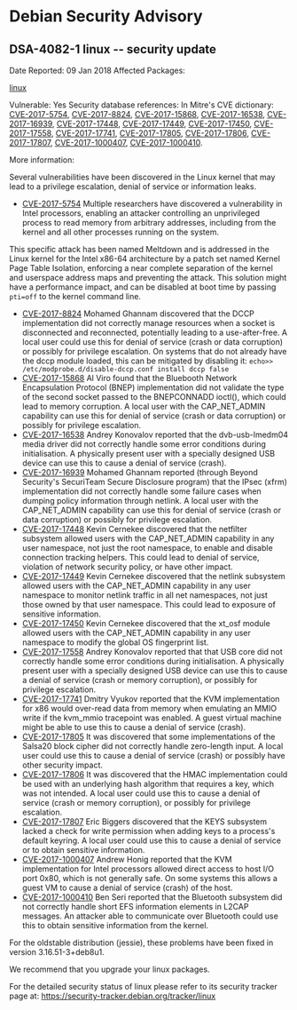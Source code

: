 
Debian Security Advisory
========================


DSA-4082-1 linux -- security update
-----------------------------------



Date Reported:
09 Jan 2018
Affected Packages:

[linux](https://packages.debian.org/src:linux)

Vulnerable:
Yes
Security database references:
In Mitre's CVE dictionary: [CVE-2017-5754](https://security-tracker.debian.org/tracker/CVE-2017-5754), [CVE-2017-8824](https://security-tracker.debian.org/tracker/CVE-2017-8824), [CVE-2017-15868](https://security-tracker.debian.org/tracker/CVE-2017-15868), [CVE-2017-16538](https://security-tracker.debian.org/tracker/CVE-2017-16538), [CVE-2017-16939](https://security-tracker.debian.org/tracker/CVE-2017-16939), [CVE-2017-17448](https://security-tracker.debian.org/tracker/CVE-2017-17448), [CVE-2017-17449](https://security-tracker.debian.org/tracker/CVE-2017-17449), [CVE-2017-17450](https://security-tracker.debian.org/tracker/CVE-2017-17450), [CVE-2017-17558](https://security-tracker.debian.org/tracker/CVE-2017-17558), [CVE-2017-17741](https://security-tracker.debian.org/tracker/CVE-2017-17741), [CVE-2017-17805](https://security-tracker.debian.org/tracker/CVE-2017-17805), [CVE-2017-17806](https://security-tracker.debian.org/tracker/CVE-2017-17806), [CVE-2017-17807](https://security-tracker.debian.org/tracker/CVE-2017-17807), [CVE-2017-1000407](https://security-tracker.debian.org/tracker/CVE-2017-1000407), [CVE-2017-1000410](https://security-tracker.debian.org/tracker/CVE-2017-1000410).  

More information:

Several vulnerabilities have been discovered in the Linux kernel that
may lead to a privilege escalation, denial of service or information
leaks.


* [CVE-2017-5754](https://security-tracker.debian.org/tracker/CVE-2017-5754)
Multiple researchers have discovered a vulnerability in Intel
 processors, enabling an attacker controlling an unprivileged
 process to read memory from arbitrary addresses, including from
 the kernel and all other processes running on the system.


This specific attack has been named Meltdown and is addressed in
 the Linux kernel for the Intel x86-64 architecture by a patch set
 named Kernel Page Table Isolation, enforcing a near complete
 separation of the kernel and userspace address maps and preventing
 the attack. This solution might have a performance impact, and can
 be disabled at boot time by passing `pti=off` to the kernel
 command line.
* [CVE-2017-8824](https://security-tracker.debian.org/tracker/CVE-2017-8824)
Mohamed Ghannam discovered that the DCCP implementation did not
 correctly manage resources when a socket is disconnected and
 reconnected, potentially leading to a use-after-free. A local
 user could use this for denial of service (crash or data
 corruption) or possibly for privilege escalation. On systems that
 do not already have the dccp module loaded, this can be mitigated
 by disabling it:
 `echo>> /etc/modprobe.d/disable-dccp.conf install dccp false`
* [CVE-2017-15868](https://security-tracker.debian.org/tracker/CVE-2017-15868)
Al Viro found that the Bluebooth Network Encapsulation Protocol
 (BNEP) implementation did not validate the type of the second
 socket passed to the BNEPCONNADD ioctl(), which could lead to
 memory corruption. A local user with the CAP\_NET\_ADMIN capability
 can use this for denial of service (crash or data corruption) or
 possibly for privilege escalation.
* [CVE-2017-16538](https://security-tracker.debian.org/tracker/CVE-2017-16538)
Andrey Konovalov reported that the dvb-usb-lmedm04 media driver
 did not correctly handle some error conditions during
 initialisation. A physically present user with a specially
 designed USB device can use this to cause a denial of service
 (crash).
* [CVE-2017-16939](https://security-tracker.debian.org/tracker/CVE-2017-16939)
Mohamed Ghannam reported (through Beyond Security's SecuriTeam
 Secure Disclosure program) that the IPsec (xfrm) implementation
 did not correctly handle some failure cases when dumping policy
 information through netlink. A local user with the CAP\_NET\_ADMIN
 capability can use this for denial of service (crash or data
 corruption) or possibly for privilege escalation.
* [CVE-2017-17448](https://security-tracker.debian.org/tracker/CVE-2017-17448)
Kevin Cernekee discovered that the netfilter subsystem allowed
 users with the CAP\_NET\_ADMIN capability in any user namespace, not
 just the root namespace, to enable and disable connection tracking
 helpers. This could lead to denial of service, violation of
 network security policy, or have other impact.
* [CVE-2017-17449](https://security-tracker.debian.org/tracker/CVE-2017-17449)
Kevin Cernekee discovered that the netlink subsystem allowed
 users with the CAP\_NET\_ADMIN capability in any user namespace
 to monitor netlink traffic in all net namespaces, not just
 those owned by that user namespace. This could lead to
 exposure of sensitive information.
* [CVE-2017-17450](https://security-tracker.debian.org/tracker/CVE-2017-17450)
Kevin Cernekee discovered that the xt\_osf module allowed users
 with the CAP\_NET\_ADMIN capability in any user namespace to modify
 the global OS fingerprint list.
* [CVE-2017-17558](https://security-tracker.debian.org/tracker/CVE-2017-17558)
Andrey Konovalov reported that that USB core did not correctly
 handle some error conditions during initialisation. A physically
 present user with a specially designed USB device can use this to
 cause a denial of service (crash or memory corruption), or
 possibly for privilege escalation.
* [CVE-2017-17741](https://security-tracker.debian.org/tracker/CVE-2017-17741)
Dmitry Vyukov reported that the KVM implementation for x86 would
 over-read data from memory when emulating an MMIO write if the
 kvm\_mmio tracepoint was enabled. A guest virtual machine might be
 able to use this to cause a denial of service (crash).
* [CVE-2017-17805](https://security-tracker.debian.org/tracker/CVE-2017-17805)
It was discovered that some implementations of the Salsa20 block
 cipher did not correctly handle zero-length input. A local user
 could use this to cause a denial of service (crash) or possibly
 have other security impact.
* [CVE-2017-17806](https://security-tracker.debian.org/tracker/CVE-2017-17806)
It was discovered that the HMAC implementation could be used with
 an underlying hash algorithm that requires a key, which was not
 intended. A local user could use this to cause a denial of
 service (crash or memory corruption), or possibly for privilege
 escalation.
* [CVE-2017-17807](https://security-tracker.debian.org/tracker/CVE-2017-17807)
Eric Biggers discovered that the KEYS subsystem lacked a check for
 write permission when adding keys to a process's default keyring.
 A local user could use this to cause a denial of service or to
 obtain sensitive information.
* [CVE-2017-1000407](https://security-tracker.debian.org/tracker/CVE-2017-1000407)
Andrew Honig reported that the KVM implementation for Intel
 processors allowed direct access to host I/O port 0x80, which
 is not generally safe. On some systems this allows a guest
 VM to cause a denial of service (crash) of the host.
* [CVE-2017-1000410](https://security-tracker.debian.org/tracker/CVE-2017-1000410)
Ben Seri reported that the Bluetooth subsystem did not correctly
 handle short EFS information elements in L2CAP messages. An
 attacker able to communicate over Bluetooth could use this to
 obtain sensitive information from the kernel.


For the oldstable distribution (jessie), these problems have been fixed
in version 3.16.51-3+deb8u1.


We recommend that you upgrade your linux packages.


For the detailed security status of linux please refer to its security
tracker page at:
<https://security-tracker.debian.org/tracker/linux>






